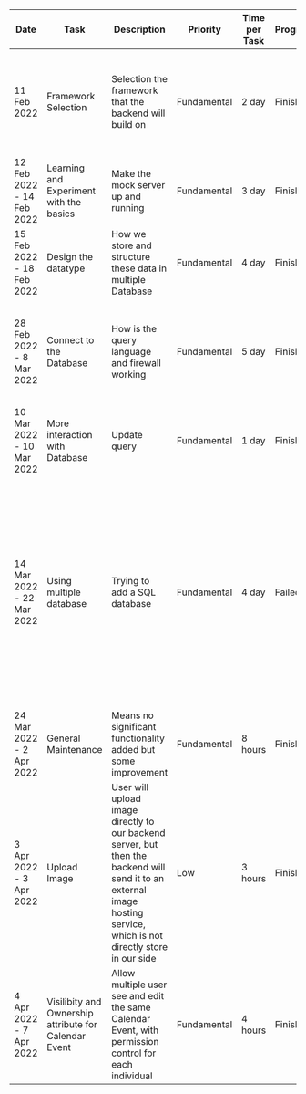 |Date|Task|Description|Priority|Time per Task|Progress|Comment|
|----|----|-----------|--------|-------------|--------|-------|
|11 Feb 2022|Framework Selection|Selection the framework that the backend will build on|Fundamental|2 day|Finished|Initially choosed Flask, but seems Fast API is more "modern" therfore better performance|
|12 Feb 2022 - 14 Feb 2022|Learning and Experiment with the basics|Make the mock server up and running|Fundamental|3 day|Finished|Acquired a domain and learned how to use Nginx to setup a firewall|
|15 Feb 2022 - 18 Feb 2022|Design the datatype|How we store and structure these data in multiple Database|Fundamental|4 day|Finished|Also run a simple stress-test on e the server|
|28 Feb 2022 - 8 Mar 2022|Connect to the Database|How is the query language and firewall working|Fundamental|5 day|Finished|The DB choosen also based on open-ended which prevent vendor-lockin to certain DB|
|10 Mar 2022 - 10 Mar 2022|More interaction with Database|Update query|Fundamental|1 day|Finished|Progress Report Day|
|14 Mar 2022 - 22 Mar 2022|Using multiple database|Trying to add a SQL database|Fundamental|4 day|Failed|Somewhat complicated to make SQL query for the data-structure I already made but seamlessly works with Document-Base NotOnlySQL database, plus can potentially immune SQL-Injection attack|
|24 Mar 2022 - 2 Apr 2022|General Maintenance|Means no significant functionality added but some improvement|Fundamental|8 hours|Finished|Modify existing data entry in Database is a pain|
|3 Apr 2022 - 3 Apr 2022|Upload Image|User will upload image directly to our backend server, but then the backend will send it to an external image hosting service, which is not directly store in our side|Low|3 hours|Finished|The free tier should be enough|
|4 Apr 2022 - 7 Apr 2022|Visilibity and Ownership attribute for Calendar Event|Allow multiple user see and edit the same Calendar Event, with permission control for each individual|Fundamental|4 hours|Finished|Why I didn't thinking this at the begining|